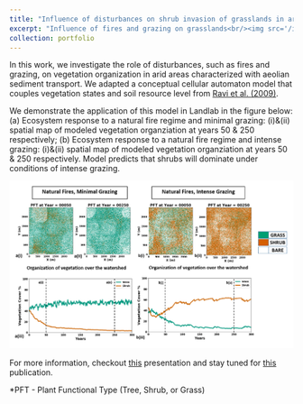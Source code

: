 ```yaml
---
title: "Influence of disturbances on shrub invasion of grasslands in arid watersheds."
excerpt: "Influence of fires and grazing on grasslands<br/><img src='/images/ResourceRedistribution_Model_B.png'>"
collection: portfolio
---
```


In this work, we investigate the role of disturbances, such as fires and
grazing, on vegetation organization in arid areas characterized with
aeolian sediment transport. We adapted a conceptual cellular automaton
model that couples vegetation states and soil resource level from 
[Ravi et al. (2009)](https://link.springer.com/article/10.1007/s10980-008-9307-7).

We demonstrate the application of this model in Landlab in the figure below: 
(a) Ecosystem response to a natural fire regime and minimal grazing:
(i)&(ii) spatial map of modeled vegetation organziation at years 50 & 250 respectively; 
(b) Ecosystem response to a natural fire regime and intense grazing:
(i)&(ii) spatial map of modeled vegetation organziation at years 50 & 250 respectively.
Model predicts that shrubs will dominate under conditions of
intense grazing.

<img src='/images/ResourceRedistribution_Model_B.png'>

For more information, checkout [this](https://saisiddu.github.io/talks/2018-12-10-AGU-iposter) presentation
and stay tuned for [this](https://saisiddu.github.io/publication/2019-09-01-paper-title-number-7) publication.

*PFT - Plant Functional Type (Tree, Shrub, or Grass)